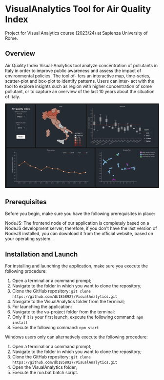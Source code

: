 # VisualAnalytics Tool for Air Quality Index
Project for Visual Analytics course (2023/24) at Sapienza University of Rome.

## Overview
Air Quality Index Visual-Analytics
tool analyze concentration of pollutants in Italy
in order to improve public awareness and assess
the impact of environmental policies. The tool of-
fers an interactive map, time-series, scatter-plot
and box-plot to identify patterns. Users can inter-
act with the tool to explore insights such as region
with higher concentration of some pollutant, or to
capture an overview of the last 10 years about the
situation of Italy.


![Tool](va-project/public/Tool_.png)

## Prerequisites

Before you begin, make sure you have the following prerequisites in place:

NodeJS: The frontend node of our application is completely based on a NodeJS development server; therefore, if you don't have the last version of NodeJS installed, you can download it from the official website, based on your operating system.

## Installation and Launch

For installing and launching the application, make sure you execute the following procedure:

1. Open a terminal or a command prompt;
2. Navigate to the folder in which you want to clone the repository;
3. Clone the GitHub repository:
`git clone https://github.com/db1858927/VisualAnalytics.git`
5. Navigate to the VisualAnalytics folder from the terminal;
6. For launching the application:
  7. Navigate to the va-project folder from the terminal:
  8. Only if it is your first launch, execute the following command:
  `npm install`
9. Execute the following command:
     `npm start`

Windows users only can alternatively execute the following procedure:

1. Open a terminal or a command prompt;
2. Navigate to the folder in which you want to clone the repository;
3. Clone the GitHub repository:
`git clone https://github.com/db1858927/VisualAnalytics.git`
4. Open the VisualAnalytics folder;
5. Execute the run.bat batch script.

